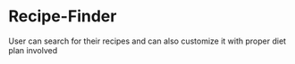 # Recipe-Finder
User can search for their recipes and can also customize it with proper diet plan involved

